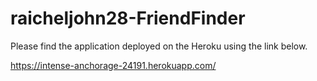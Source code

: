 # raicheljohn28-FriendFinder

Please find the application deployed on the Heroku using the link below.

https://intense-anchorage-24191.herokuapp.com/
